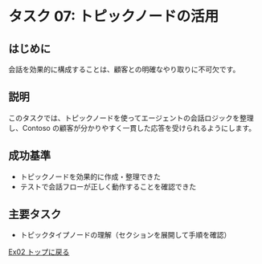 # タスク 07: トピックノードの活用

## はじめに
会話を効果的に構成することは、顧客との明確なやり取りに不可欠です。

## 説明
このタスクでは、トピックノードを使ってエージェントの会話ロジックを整理し、Contoso の顧客が分かりやすく一貫した応答を受けられるようにします。

## 成功基準
- トピックノードを効果的に作成・整理できた
- テストで会話フローが正しく動作することを確認できた

## 主要タスク
- トピックタイプノードの理解（セクションを展開して手順を確認）

[Ex02 トップに戻る](./Ex02.ja.md)
